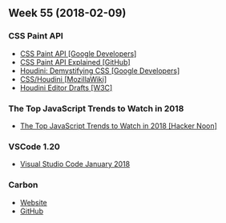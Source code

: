 Week 55 (2018-02-09)
---

### CSS Paint API
- [CSS Paint API [Google Developers]](https://developers.google.com/web/updates/2018/01/paintapi)
- [CSS Paint API Explained [GitHub]](https://github.com/w3c/css-houdini-drafts/blob/master/css-paint-api/EXPLAINER.md)
- [Houdini: Demystifying CSS [Google Developers]](https://developers.google.com/web/updates/2016/05/houdini)
- [CSS/Houdini [MozillaWiki]](https://wiki.mozilla.org/CSS/Houdini)
- [Houdini Editor Drafts [W3C]](https://drafts.css-houdini.org/)

### The Top JavaScript Trends to Watch in 2018
- [The Top JavaScript Trends to Watch in 2018 [Hacker Noon]](https://hackernoon.com/the-top-javascript-trends-to-watch-in-2018-a8437dd94425)

### VSCode 1.20
- [Visual Studio Code January 2018](https://code.visualstudio.com/updates/v1_20?source=techstories.org)

### Carbon
- [Website](https://carbon.now.sh)
- [GitHub](https://github.com/dawnlabs/carbon)
